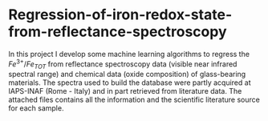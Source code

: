 # Regression-of-iron-redox-state-from-reflectance-spectroscopy
In this project I develop some machine learning algorithms to regress the $Fe^{3+}/Fe_{TOT}$ from reflectance spectroscopy data (visible near infrared spectral range) and chemical data (oxide composition) of glass-bearing materials.
The spectra used to build the database were partly acquired at IAPS-INAF (Rome - Italy) and in part retrieved from literature data. The attached files contains all the information and the scientific literature source for each sample.

